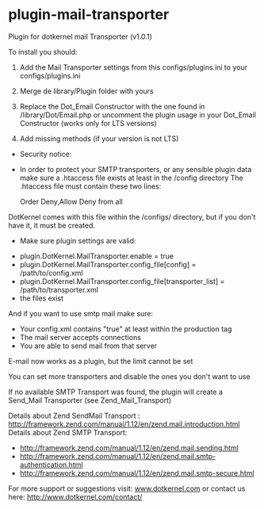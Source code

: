 # plugin-mail-transporter
Plugin for dotkernel mail Transporter (v1.0.1)

To install you should:

1. Add the Mail Transporter settings from this configs/plugins.ini to your configs/plugins.ini
 
2. Merge de library/Plugin folder with yours

3. Replace the Dot_Email Constructor with the one found in /library/Dot/Email.php or uncomment the plugin usage in your Dot_Email Constructor (works only for LTS versions)

4. Add missing methods (if your version is not LTS)


* Security notice:
 - In order to protect your SMTP transporters, or any sensible plugin data make sure a .htaccess file exists at least in the /config directory
  The .htaccess file must contain these two lines:
  
    Order Deny,Allow
    Deny from all

 DotKernel comes with this file within the /configs/ directory, but if you don't have it, it must be created.
 

* Make sure plugin settings are valid:
 - plugin.DotKernel.MailTransporter.enable = true
 - plugin.DotKernel.MailTransporter.config_file[config] = /path/to/config.xml
 - plugin.DotKernel.MailTransporter.config_file[transporter_list] = /path/to/transporter.xml
 - the files exist

And if you want to use smtp mail make sure:
 
 - Your config.xml contains "<smtpActive>true</smtpActive>" at least within the production tag
 - The mail server accepts connections 
 - You are able to send mail from that server

 
 E-mail now works as a plugin, but the limit cannot be set 
 
 You can set more transporters and disable the ones you don't want to use
 
 If no available SMTP Transport was found, the plugin will create a Send_Mail Transporter (see Zend_Mail_Transport)
 
 Details about Zend SendMail Transport : http://framework.zend.com/manual/1.12/en/zend.mail.introduction.html
 Details about Zend SMTP Transport: 
 * http://framework.zend.com/manual/1.12/en/zend.mail.sending.html
 * http://framework.zend.com/manual/1.12/en/zend.mail.smtp-authentication.html
 * http://framework.zend.com/manual/1.12/en/zend.mail.smtp-secure.html

 
 
 For more support or suggestions visit: www.dotkernel.com 
  or contact us here: http://www.dotkernel.com/contact/